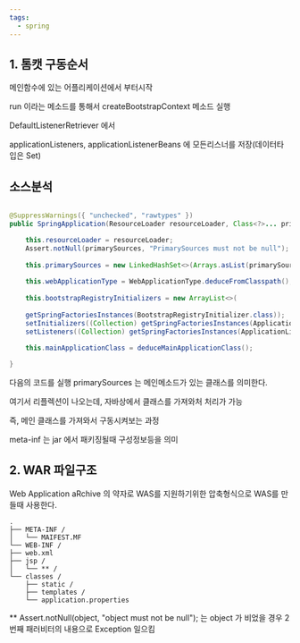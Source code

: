 ```yaml
---
tags:
  - spring
---
```



## 1. 톰캣 구동순서

메인함수에 있는 어플리케이션에서 부터시작

run 이라는 메소드를 통해서 createBootstrapContext 메소드 실행

DefaultListenerRetriever 에서

applicationListeners, applicationListenerBeans 에 모든리스너를 저장(데이터타입은 Set)

## 소스분석

```java

@SuppressWarnings({ "unchecked", "rawtypes" })
public SpringApplication(ResourceLoader resourceLoader, Class<?>... primarySources) {

	this.resourceLoader = resourceLoader;
	Assert.notNull(primarySources, "PrimarySources must not be null");
	
	this.primarySources = new LinkedHashSet<>(Arrays.asList(primarySources));
	
	this.webApplicationType = WebApplicationType.deduceFromClasspath();
	
	this.bootstrapRegistryInitializers = new ArrayList<>(
	
	getSpringFactoriesInstances(BootstrapRegistryInitializer.class));
	setInitializers((Collection) getSpringFactoriesInstances(ApplicationContextInitializer.class));
	setListeners((Collection) getSpringFactoriesInstances(ApplicationListener.class));
	
	this.mainApplicationClass = deduceMainApplicationClass();

}

```

  

다음의 코드를 실행 primarySources 는 메인메소드가 있는 클래스를 의미한다.

여기서 리플렉션이 나오는데, 자바상에서 클래스를 가져와처 처리가 가능

즉, 메인 클래스를 가져와서 구동시켜보는 과정

  

meta-inf 는 jar 에서 패키징될때 구성정보등을 의미

## 2. WAR 파일구조

Web Application aRchive 의 약자로 WAS를 지원하기위한 압축형식으로 
WAS를 만들때 사용한다.

```tree
.
├── META-INF /
│   └── MAIFEST.MF
└── WEB-INF /
├── web.xml
├── jsp /
│   └── ** /
└── classes /
    ├── static /
    ├── templates /
    └── application.properties
```


  
  
  

** Assert.notNull(object, "object must not be null"); 는 object 가 비었을 경우 2번째 패러비터의 내용으로 Exception 일으킴